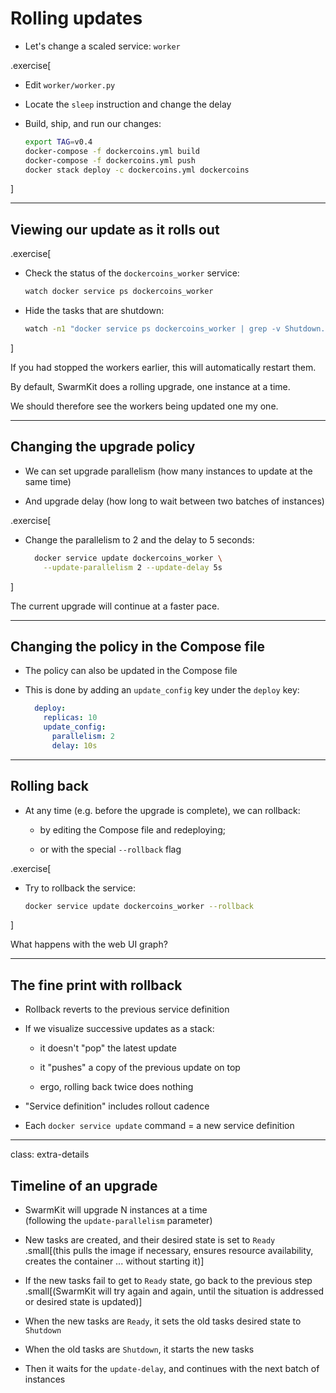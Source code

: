# Rolling updates

- Let's change a scaled service: `worker`

.exercise[

- Edit `worker/worker.py`

- Locate the `sleep` instruction and change the delay

- Build, ship, and run our changes:
  ```bash
  export TAG=v0.4
  docker-compose -f dockercoins.yml build
  docker-compose -f dockercoins.yml push
  docker stack deploy -c dockercoins.yml dockercoins
  ```

]

---

## Viewing our update as it rolls out

.exercise[

- Check the status of the `dockercoins_worker` service:
  ```bash
  watch docker service ps dockercoins_worker
  ```

<!-- ```wait dockercoins_worker.1``` -->
<!-- ```keys ^C``` -->

- Hide the tasks that are shutdown:
  ```bash
  watch -n1 "docker service ps dockercoins_worker | grep -v Shutdown.*Shutdown"
  ```

<!-- ```wait dockercoins_worker.1``` -->
<!-- ```keys ^C``` -->

]

If you had stopped the workers earlier, this will automatically restart them.

By default, SwarmKit does a rolling upgrade, one instance at a time.

We should therefore see the workers being updated one my one.

---

## Changing the upgrade policy

- We can set upgrade parallelism (how many instances to update at the same time)

- And upgrade delay (how long to wait between two batches of instances)

.exercise[

- Change the parallelism to 2 and the delay to 5 seconds:
  ```bash
    docker service update dockercoins_worker \
      --update-parallelism 2 --update-delay 5s
  ```

]

The current upgrade will continue at a faster pace.

---

## Changing the policy in the Compose file

- The policy can also be updated in the Compose file

- This is done by adding an `update_config` key under the `deploy` key:

  ```yaml
    deploy:
      replicas: 10
      update_config:
        parallelism: 2
        delay: 10s
  ```

---

## Rolling back

- At any time (e.g. before the upgrade is complete), we can rollback:

  - by editing the Compose file and redeploying;

  - or with the special `--rollback` flag

.exercise[

- Try to rollback the service:
  ```bash
  docker service update dockercoins_worker --rollback
  ```

]

What happens with the web UI graph?

---

## The fine print with rollback

- Rollback reverts to the previous service definition

- If we visualize successive updates as a stack:

  - it doesn't "pop" the latest update

  - it "pushes" a copy of the previous update on top

  - ergo, rolling back twice does nothing

- "Service definition" includes rollout cadence

- Each `docker service update` command = a new service definition

---

class: extra-details

## Timeline of an upgrade

- SwarmKit will upgrade N instances at a time
  <br/>(following the `update-parallelism` parameter)

- New tasks are created, and their desired state is set to `Ready`
  <br/>.small[(this pulls the image if necessary, ensures resource availability, creates the container ... without starting it)]

- If the new tasks fail to get to `Ready` state, go back to the previous step
  <br/>.small[(SwarmKit will try again and again, until the situation is addressed or desired state is updated)]

- When the new tasks are `Ready`, it sets the old tasks desired state to `Shutdown`

- When the old tasks are `Shutdown`, it starts the new tasks

- Then it waits for the `update-delay`, and continues with the next batch of instances
